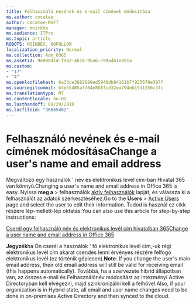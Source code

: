 ```yaml
---
title: Felhasználó nevének és e-mail címének módosítása
ms.author: cmcatee
author: cmcatee-MSFT
manager: mnirkhe
ms.audience: ITPro
ms.topic: article
ROBOTS: NOINDEX, NOFOLLOW
localization_priority: Normal
ms.collection: Adm_O365
ms.assetid: 9e00841d-fda2-4610-95a6-c99a4b1e891a
ms.custom:
- "17"
- "4"
ms.openlocfilehash: 6a33ce3662680ed5940db94161b7f925670e397f
ms.sourcegitcommit: b3e55405af384e868fcd32ea794eb15d1356c3fc
ms.translationtype: MT
ms.contentlocale: hu-HU
ms.lasthandoff: 08/29/2019
ms.locfileid: "36665402"
---
```

# <a name="change-a-users-name-and-email-address"></a><span data-ttu-id="3dc2f-102">Felhasználó nevének és e-mail címének módosítása</span><span class="sxs-lookup"><span data-stu-id="3dc2f-102">Change a user's name and email address</span></span>

<span data-ttu-id="3dc2f-103">Megváltozó egy használók ' név és elektronikus levél cím-ban Hivatal 365 van könnyű.</span><span class="sxs-lookup"><span data-stu-id="3dc2f-103">Changing a user's name and email address in Office 365 is easy.</span></span> <span data-ttu-id="3dc2f-104">Nyissa **meg a** \> felhasználók [aktív felhasználók](https://go.microsoft.com/fwlink/p/?linkid=834822) lapját, és válassza ki a felhasználót az adatok szerkesztéséhez.</span><span class="sxs-lookup"><span data-stu-id="3dc2f-104">Go to the **Users** \> [Active Users](https://go.microsoft.com/fwlink/p/?linkid=834822) page and select the user to edit their information.</span></span> <span data-ttu-id="3dc2f-105">Tudod is használ ez cikk részére lép-mellett-lép oktatás:</span><span class="sxs-lookup"><span data-stu-id="3dc2f-105">You can also use this article for step-by-step instructions:</span></span>
  
[<span data-ttu-id="3dc2f-106">Cserél egy felhasználó név és elektronikus levél cím hivatalban 365</span><span class="sxs-lookup"><span data-stu-id="3dc2f-106">Change a user name and email address in Office 365</span></span>](https://docs.microsoft.com/office365/admin/add-users/change-a-user-name-and-email-address)
  
 <span data-ttu-id="3dc2f-107">**Jegyzék**ha Ön cserél a használók ' fő elektronikus levél cím,-uk régi elektronikus levél cím akarat csendes lenni érvényes részére felfogó elektronikus levél (ez történik gépiesen).</span><span class="sxs-lookup"><span data-stu-id="3dc2f-107">**Note**: If you change the user's main email address, their old email address will still be valid for receiving email (this happens automatically).</span></span> <span data-ttu-id="3dc2f-108">Továbbá, ha a szervezete hibrid állapotban van, az összes e-mail és Felhasználónév módosítást az intézményi Active Directoryban kell elvégezni, majd szinkronizálni kell a felhővel.</span><span class="sxs-lookup"><span data-stu-id="3dc2f-108">Also, if your organization is in Hybrid state, all email and user name changes need to be done in on-premises Active Directory and then synced to the cloud.</span></span>